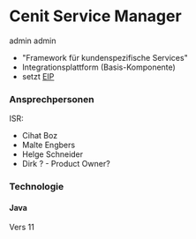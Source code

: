 # Cenit Service Manager
admin admin

- "Framework für kundenspezifische Services"
- Integrationsplattform (Basis-Komponente)
- setzt [EIP](EIP_Enterprise_Integration_Patterns.md)

### Ansprechpersonen
ISR:
- Cihat Boz
- Malte Engbers
- Helge Schneider
- Dirk ? - Product Owner?

### Technologie
#### Java
Vers 11
